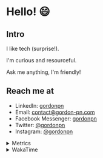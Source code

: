 # Hello! 😄

## Intro

I like tech (surprise!).

I'm curious and resourceful.

Ask me anything, I'm friendly!

## Reach me at

- LinkedIn: [gordonpn](https://www.linkedin.com/in/gordonpn/)
- Email: [contact@gordon-pn.com](mailto:contact@gordon-pn.com)
- Facebook Messenger: [gordonpn](https://www.messenger.com/t/Gordonpn)
- Twitter: [@gordonpn](https://twitter.com/Gordonpn)
- Instagram: [@gordonpn](https://www.instagram.com/gordonpn/)

<details>
  <summary>Metrics</summary>

  <img align="center" src="https://github.com/gordonpn/gordonpn/blob/master/github-metrics.svg" alt="GitHub Metrics">

</details>

<details>
  <summary>WakaTime</summary>

  <!--START_SECTION:waka-->
📊 **This Week I Spent My Time On** 

```text
💬 Programming Languages: 
Java                     3 hrs 21 mins       ██████████████░░░░░░░░░░░   57.57 % 
XML                      1 hr 29 mins        ██████░░░░░░░░░░░░░░░░░░░   25.75 % 
Brazil Dependency Config 32 mins             ██░░░░░░░░░░░░░░░░░░░░░░░   09.27 % 
Bash                     23 mins             ██░░░░░░░░░░░░░░░░░░░░░░░   06.79 % 
Makefile                 1 min               ░░░░░░░░░░░░░░░░░░░░░░░░░   00.42 % 

🔥 Editors: 
IntelliJ IDEA            5 hrs 33 mins       ████████████████████████░   95.51 % 
VS Code                  15 mins             █░░░░░░░░░░░░░░░░░░░░░░░░   04.49 % 
```


 Last Updated on 14/08/2024 10:21:53 UTC
<!--END_SECTION:waka-->
</details>
